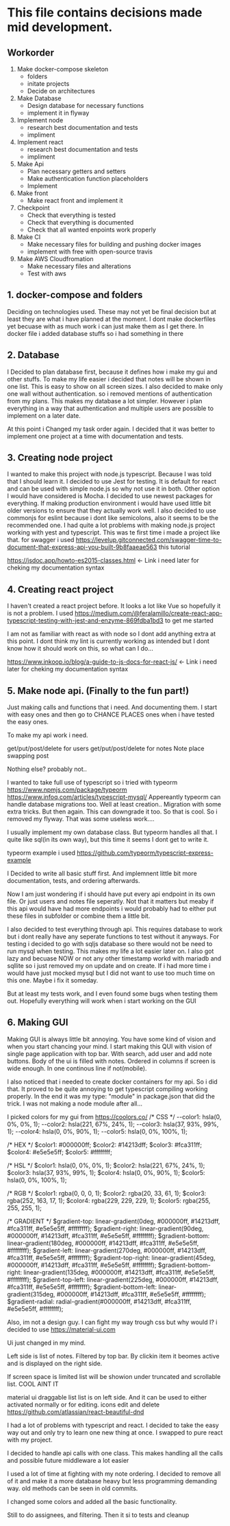 # This file contains decisions made mid development.

## Workorder

1. Make docker-compose skeleton
    - folders
    - initate projects
    - Decide on architectures
2. Make Database
    - Design database for necessary functions
    - implement it in flyway
3. Implement node
    - research best documentation and tests
    - impliment
4. Implement react
    - research best documentation and tests
    - impliment
5. Make Api
    - Plan necessary getters and setters
    - Make authentication function placeholders
    - Implement
6. Make front
    - Make react front and implement it
7. Checkpoint
    - Check that everything is tested
    - Check that everything is documented
    - Check that all wanted enpoints work properly
8. Make CI 
    - Make necessary files for building and pushing docker images
    - implement with free with open-source travis
9. Make AWS Cloudfromation
    - Make necessary files and alterations
    - Test with aws


## 1. docker-compose and folders
Deciding on technologies used. These may not yet be final decision but at least they are what i have planned at the moment. I dont make dockerfiles yet becuase with as much work i can just make them as I get there. In docker file i added database stuffs so i had something in there


## 2. Database
I Decided to plan database first, because it defines how i make my gui and other stuffs. 
To make my life easier i decided that notes will be shown in one list. This is easy to show on all screen sizes. 
I also decided to make only one wall without authentication. so i removed mentions of authentication from my plans. This makes my database a lot simpler. However i plan everything in a way that authentication and multiple users are possible to implement on a later date.


At this point i Changed my task order again. I decided that it was better to implement one project at a time with documentation and tests.

## 3. Creating node project
I wanted to make this project with node.js typescript. Because I was told that I should learn it.
I decided to use Jest for testing. It is default for react and can be used with simple node.js so why not use it in both. Other option I would have considered is Mocha. 
I decided to use newest packages for everything. If making production environment i would have used little bit older versions to ensure that they actually work well.
I also decided to use commonjs for eslint because i dont like semicolons, also it seems to be the recommended one.
I had quite a lot problems with making node.js project working with yest and typescript. This was te first time i made a project like that.
for swagger i used https://levelup.gitconnected.com/swagger-time-to-document-that-express-api-you-built-9b8faaeae563 this tutorial

https://jsdoc.app/howto-es2015-classes.html <- Link i need later for cheking my documentation syntax



## 4. Creating react project
I haven't created a react project before. It looks a lot like Vue so hopefully it is not a problem.
I used https://medium.com/@feralamillo/create-react-app-typescript-testing-with-jest-and-enzyme-869fdba1bd3 to get me started

I am not as familiar with react as with node so I dont add anything extra at this point. I dont think my lint is currently working as intended but I dont know how it should work on this, so what can I do...


https://www.inkoop.io/blog/a-guide-to-js-docs-for-react-js/ <- Link i need later for cheking my documentation syntax

## 5. Make node api. (Finally to the fun part!)

Just making calls and functions that i need. And documenting them. 
I start with easy ones and then go to CHANCE PLACES ones when i have tested the easy ones.

To make my api work i need. 

get/put/post/delete for users
get/put/post/delete for notes 
Note place swapping post

Nothing else? probably not..

I wanted to take full use of typescript so i tried with typeorm
https://www.npmjs.com/package/typeorm
https://www.infoq.com/articles/typescript-mysql/
Appereantly typeorm can handle database migrations too. Well at least creation.. Migration with some extra tricks. But then again. This can downgrade it too. So that is cool.
So i removed my flyway. That was some useless work....

I usually implement my own database class. But typeorm handles all that. I quite like sql(in its own way), but this time it seems I dont get to write it. 

typeorm example i used https://github.com/typeorm/typescript-express-example

I Decided to write all basic stuff first. 
And implemnent little bit more documentation, tests, and ordering afterwards.

Now I am just wondering if i should have put every api endpoint in its own file. Or just users and notes file seperatly. Not that it matters but meaby if this api would have had more endpoints i would probably had to either put these files in subfolder or combine them a little bit.

I also decided to test everything through api. This requires database to work but i dont really have any seperate functions to test without it anyways.
For testing i decided to go with sqljs database so there would not be need to run mysql when testing. This makes my life a lot easier later on. 
I also got lazy and becuase NOW or not any other timestamp workd with mariadb and sqllite so i just removed my on update and on create. If i had more time i would have just mocked mysql but I did not want to use too much time on this one. Maybe i fix it someday.

But at least my tests work, and I even found some bugs when testing them out. Hopefully everything will work when i start working on the GUI

## 6. Making GUI

Making GUI is always little bit annoying. You have some kind of vision and when you start chancing your mind. 
I start making this QUI with vision of single page application with top bar. With search, add user and add note buttons. 
Body of the ui is filled with notes. Ordered in columns if screen is wide enough. In one continous line if not(mobile). 

I also noticed that i needed to create docker containers for my api. So i did that. It proved to be quite annoying to get typescript compiling working properly. In the end it was my type: "module" in package.json that did the trick. I was not making a node module after all...

I picked colors for my gui from https://coolors.co/
/* CSS */
--color1: hsla(0, 0%, 0%, 1);
--color2: hsla(221, 67%, 24%, 1);
--color3: hsla(37, 93%, 99%, 1);
--color4: hsla(0, 0%, 90%, 1);
--color5: hsla(0, 0%, 100%, 1);

/* HEX */
$color1: #000000ff;
$color2: #14213dff;
$color3: #fca311ff;
$color4: #e5e5e5ff;
$color5: #ffffffff;

/* HSL */
$color1: hsla(0, 0%, 0%, 1);
$color2: hsla(221, 67%, 24%, 1);
$color3: hsla(37, 93%, 99%, 1);
$color4: hsla(0, 0%, 90%, 1);
$color5: hsla(0, 0%, 100%, 1);

/* RGB */
$color1: rgba(0, 0, 0, 1);
$color2: rgba(20, 33, 61, 1);
$color3: rgba(252, 163, 17, 1);
$color4: rgba(229, 229, 229, 1);
$color5: rgba(255, 255, 255, 1);

/* GRADIENT */
$gradient-top: linear-gradient(0deg, #000000ff, #14213dff, #fca311ff, #e5e5e5ff, #ffffffff);
$gradient-right: linear-gradient(90deg, #000000ff, #14213dff, #fca311ff, #e5e5e5ff, #ffffffff);
$gradient-bottom: linear-gradient(180deg, #000000ff, #14213dff, #fca311ff, #e5e5e5ff, #ffffffff);
$gradient-left: linear-gradient(270deg, #000000ff, #14213dff, #fca311ff, #e5e5e5ff, #ffffffff);
$gradient-top-right: linear-gradient(45deg, #000000ff, #14213dff, #fca311ff, #e5e5e5ff, #ffffffff);
$gradient-bottom-right: linear-gradient(135deg, #000000ff, #14213dff, #fca311ff, #e5e5e5ff, #ffffffff);
$gradient-top-left: linear-gradient(225deg, #000000ff, #14213dff, #fca311ff, #e5e5e5ff, #ffffffff);
$gradient-bottom-left: linear-gradient(315deg, #000000ff, #14213dff, #fca311ff, #e5e5e5ff, #ffffffff);
$gradient-radial: radial-gradient(#000000ff, #14213dff, #fca311ff, #e5e5e5ff, #ffffffff);


Also, im not a design guy. I can fight my way trough css but why would I? i decided to use https://material-ui.com

Ui just changed in my mind. 

Left side is list of notes. Filtered by top bar. 
By clickin item it beomes active and is displayed on the right side. 

If screen space is limited list will be showion under truncated and scrollable list. 
COOL AINT IT

material ui draggable list
list is on left side. And it can be used to either activated normally or for editing. 
icons edit and delete 
https://github.com/atlassian/react-beautiful-dnd

I had a lot of problems with typescript and react. I decided to take the easy way out and only try to learn one new thing at once. I swapped to pure react with my project. 

I decided to handle api calls with one class. This makes handling all the calls and possible future middleware a lot easier



I used a lot of time at fighting with my note ordering. I decided to remove all of it and make it a more database heavy but less programming demanding way. old methods can be seen in old commits.

I changed some colors and added all the basic functionality. 

Still to do assignees, and filtering. Then it si to tests and cleanup